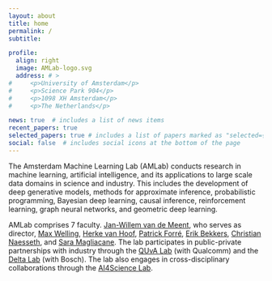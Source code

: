 ```yaml
---
layout: about
title: home
permalink: /
subtitle: 

profile:
  align: right
  image: AMLab-logo.svg
  address: # >
#     <p>University of Amsterdam</p>
#     <p>Science Park 904</p>
#     <p>1098 XH Amsterdam</p>
#     <p>The Netherlands</p>

news: true  # includes a list of news items
recent_papers: true
selected_papers: true # includes a list of papers marked as "selected={true}"
social: false  # includes social icons at the bottom of the page
---
```


The Amsterdam Machine Learning Lab (AMLab) conducts research in machine learning, artificial intelligence, and its applications to large scale data domains in science and industry. This includes the development of deep generative models, methods for approximate inference, probabilistic programming, Bayesian deep learning, causal inference, reinforcement learning, graph neural networks, and geometric deep learning. 

AMLab comprises 7 faculty. [Jan-Willem van de Meent](https://jwvdm.github.io/), who serves as director, [Max Welling](https://staff.fnwi.uva.nl/m.welling/), [Herke van Hoof](https://staff.fnwi.uva.nl/h.c.vanhoof/homepage/), [Patrick Forré](), [Erik Bekkers](https://erikbekkers.bitbucket.io/), [Christian Naesseth](https://naesseth.github.io/), and [Sara Magliacane](http://amlab.science.uva.nl/people/SaraMagliacane). The lab participates in public-private partnerships with industry through the [QUvA Lab](https://ivi.fnwi.uva.nl/quva/) (with Qualcomm) and the [Delta Lab](https://ivi.fnwi.uva.nl/uvaboschdeltalab/) (with Bosch). The lab also engages in cross-disciplinary collaborations through the [AI4Science Lab](https://ai4science-amsterdam.github.io/). 

